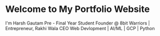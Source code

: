 # Welcome to My Portfolio Website
I'm Harsh Gautam
Pre - Final Year Student
Founder @ 8bit Warriors | Entrepreneur, Rakhi Wala CEO
Web Devlopment | AI/ML | GCP | Python

